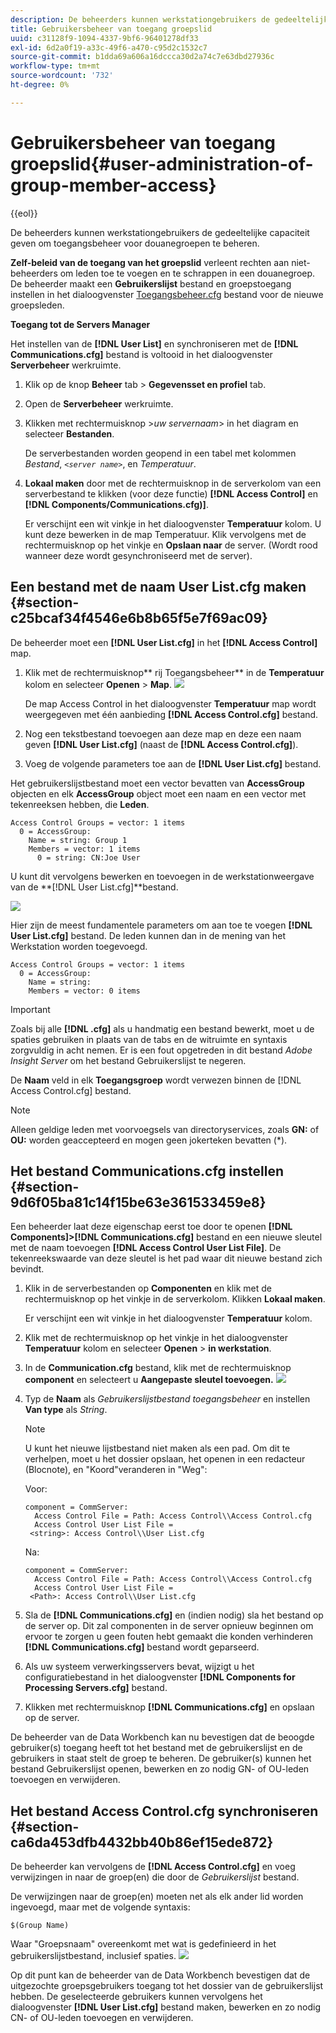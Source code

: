 ```yaml
---
description: De beheerders kunnen werkstationgebruikers de gedeeltelijke capaciteit geven om toegangsbeheer voor douanegroepen te beheren.
title: Gebruikersbeheer van toegang groepslid
uuid: c31128f9-1094-4337-9bf6-96401278df33
exl-id: 6d2a0f19-a33c-49f6-a470-c95d2c1532c7
source-git-commit: b1dda69a606a16dccca30d2a74c7e63dbd27936c
workflow-type: tm+mt
source-wordcount: '732'
ht-degree: 0%

---
```


# Gebruikersbeheer van toegang groepslid{#user-administration-of-group-member-access}

{{eol}}

De beheerders kunnen werkstationgebruikers de gedeeltelijke capaciteit geven om toegangsbeheer voor douanegroepen te beheren.

**Zelf-beleid van de toegang van het groepslid** verleent rechten aan niet-beheerders om leden toe te voegen en te schrappen in een douanegroep. De beheerder maakt een **Gebruikerslijst** bestand en groepstoegang instellen in het dialoogvenster [Toegangsbeheer.cfg](https://experienceleague.adobe.com/docs/data-workbench/using/server-admin-install/admin-dwb-server/access-control/c-config-acs-ctrl.html) bestand voor de nieuwe groepsleden.

**Toegang tot de Servers Manager**

Het instellen van de **[!DNL User List]** en synchroniseren met de **[!DNL Communications.cfg]** bestand is voltooid in het dialoogvenster **Serverbeheer** werkruimte.

1. Klik op de knop **Beheer** tab > **Gegevensset en profiel** tab.

1. Open de **Serverbeheer** werkruimte.
1. Klikken met rechtermuisknop >*uw servernaam*> in het diagram en selecteer **Bestanden**.

   De serverbestanden worden geopend in een tabel met kolommen *Bestand*, *`<server name>`*, en *Temperatuur*.

1. **Lokaal maken** door met de rechtermuisknop in de serverkolom van een serverbestand te klikken (voor deze functie) **[!DNL Access Control]** en **[!DNL Components/Communications.cfg)]**.

   Er verschijnt een wit vinkje in het dialoogvenster **Temperatuur** kolom. U kunt deze bewerken in de map Temperatuur. Klik vervolgens met de rechtermuisknop op het vinkje en **Opslaan naar** de server. (Wordt rood wanneer deze wordt gesynchroniseerd met de server).

## Een bestand met de naam User List.cfg maken {#section-c25bcaf34f4546e6b8b65f5e7f69ac09}

De beheerder moet een **[!DNL User List.cfg]** in het **[!DNL Access Control]** map.

1. Klik met de rechtermuisknop** rij Toegangsbeheer** in de **Temperatuur** kolom en selecteer **Openen** > **Map**. ![](assets/6_4_workstation_groups_3.png)

   De map Access Control in het dialoogvenster **Temperatuur** map wordt weergegeven met één aanbieding **[!DNL Access Control.cfg]** bestand.

1. Nog een tekstbestand toevoegen aan deze map en deze een naam geven **[!DNL User List.cfg]** (naast de **[!DNL Access Control.cfg]**).

1. Voeg de volgende parameters toe aan de **[!DNL User List.cfg]** bestand.

Het gebruikerslijstbestand moet een vector bevatten van **AccessGroup** objecten en elk **AccessGroup** object moet een naam en een vector met tekenreeksen hebben, die **Leden**.

```
Access Control Groups = vector: 1 items 
  0 = AccessGroup:  
    Name = string: Group 1 
    Members = vector: 1 items 
      0 = string: CN:Joe User
```

U kunt dit vervolgens bewerken en toevoegen in de werkstationweergave van de **[!DNL User List.cfg]**bestand.

![](assets/6_4_workstation_groups_4.png)

Hier zijn de meest fundamentele parameters om aan toe te voegen **[!DNL User List.cfg]** bestand. De leden kunnen dan in de mening van het Werkstation worden toegevoegd.

```
Access Control Groups = vector: 1 items 
  0 = AccessGroup:  
    Name = string:  
    Members = vector: 0 items
```

>[!IMPORTANT]
>
>Zoals bij alle **[!DNL .cfg]** als u handmatig een bestand bewerkt, moet u de spaties gebruiken in plaats van de tabs en de witruimte en syntaxis zorgvuldig in acht nemen. Er is een fout opgetreden in dit bestand *Adobe Insight Server* om het bestand Gebruikerslijst te negeren.

De **Naam** veld in elk **Toegangsgroep** wordt verwezen binnen de [!DNL Access Control.cfg] bestand.

>[!NOTE]
>
>Alleen geldige leden met voorvoegsels van directoryservices, zoals **GN:** of **OU:** worden geaccepteerd en mogen geen jokerteken bevatten (&#42;).

## Het bestand Communications.cfg instellen {#section-9d6f05ba81c14f15be63e361533459e8}

Een beheerder laat deze eigenschap eerst toe door te openen **[!DNL Components]>[!DNL Communications.cfg]** bestand en een nieuwe sleutel met de naam toevoegen **[!DNL Access Control User List File]**. De tekenreekswaarde van deze sleutel is het pad waar dit nieuwe bestand zich bevindt.

1. Klik in de serverbestanden op **Componenten** en klik met de rechtermuisknop op het vinkje in de serverkolom. Klikken **Lokaal maken**.

   Er verschijnt een wit vinkje in het dialoogvenster **Temperatuur** kolom.

1. Klik met de rechtermuisknop op het vinkje in het dialoogvenster **Temperatuur** kolom en selecteer **Openen** > **in werkstation**.

1. In de **Communication.cfg** bestand, klik met de rechtermuisknop **component** en selecteert u **Aangepaste sleutel toevoegen.** ![](assets/6_4_workstation_groups.png)

1. Typ de **Naam** als *Gebruikerslijstbestand toegangsbeheer* en instellen **Van type** als *String*.

   >[!NOTE]
   >
   >U kunt het nieuwe lijstbestand niet maken als een pad. Om dit te verhelpen, moet u het dossier opslaan, het openen in een redacteur (Blocnote), en &quot;Koord&quot;veranderen in &quot;Weg&quot;:

   Voor:

   ```
   component = CommServer:  
     Access Control File = Path: Access Control\\Access Control.cfg 
     Access Control User List File =  
    <string>: Access Control\\User List.cfg
   ```

   Na:

   ```
   component = CommServer:  
     Access Control File = Path: Access Control\\Access Control.cfg 
     Access Control User List File =  
    <Path>: Access Control\\User List.cfg
   ```

1. Sla de **[!DNL Communications.cfg]** en (indien nodig) sla het bestand op de server op. Dit zal componenten in de server opnieuw beginnen om ervoor te zorgen u geen fouten hebt gemaakt die konden verhinderen **[!DNL Communications.cfg]** bestand wordt geparseerd.
1. Als uw systeem verwerkingsservers bevat, wijzigt u het configuratiebestand in het dialoogvenster **[!DNL Components for Processing Servers.cfg]** bestand.
1. Klikken met rechtermuisknop **[!DNL Communications.cfg]** en opslaan op de server.

De beheerder van de Data Workbench kan nu bevestigen dat de beoogde gebruiker(s) toegang heeft tot het bestand met de gebruikerslijst en de gebruikers in staat stelt de groep te beheren. De gebruiker(s) kunnen het bestand Gebruikerslijst openen, bewerken en zo nodig GN- of OU-leden toevoegen en verwijderen.

## Het bestand Access Control.cfg synchroniseren {#section-ca6da453dfb4432bb40b86ef15ede872}

De beheerder kan vervolgens de **[!DNL Access Control.cfg]** en voeg verwijzingen in naar de groep(en) die door de *Gebruikerslijst* bestand.

De verwijzingen naar de groep(en) moeten net als elk ander lid worden ingevoegd, maar met de volgende syntaxis:

```
$(Group Name)
```

Waar &quot;Groepsnaam&quot; overeenkomt met wat is gedefinieerd in het gebruikerslijstbestand, inclusief spaties. ![](assets/6_4_workstation_groups_2.png)

Op dit punt kan de beheerder van de Data Workbench bevestigen dat de uitgezochte groepsgebruikers toegang tot het dossier van de gebruikerslijst hebben. De geselecteerde gebruikers kunnen vervolgens het dialoogvenster **[!DNL User List.cfg]** bestand maken, bewerken en zo nodig CN- of OU-leden toevoegen en verwijderen.
